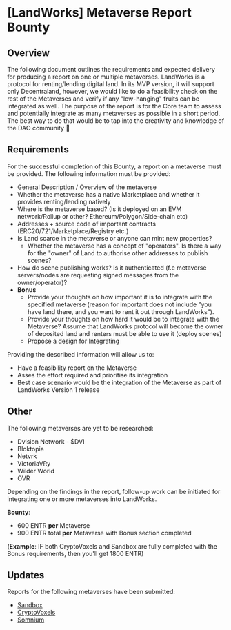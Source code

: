 # [LandWorks] Metaverse Report Bounty

## Overview

The following document outlines the requirements and expected delivery for producing a report on one or multiple metaverses.
LandWorks is a protocol for renting/lending digital land. In its MVP version, it will support only Decentraland, however, we would like to do a feasibility check on the rest of the Metaverses and verify if any "low-hanging" fruits can be integrated as well.
The purpose of the report is for the Core team to assess and potentially integrate as many metaverses as possible in a short period. The best way to do that would be to tap into the creativity and knowledge of the DAO community 🚀

## Requirements

For the successful completion of this Bounty, a report on a metaverse must be provided. The following information must be provided:

- General Description / Overview of the metaverse
- Whether the metaverse has a native Marketplace and whether it provides renting/lending natively
- Where is the metaverse based? (Is it deployed on an EVM network/Rollup or other? Ethereum/Polygon/Side-chain etc)
- Addresses + source code of important contracts (ERC20/721/Marketplace/Registry etc.)
- Is Land scarce in the metaverse or anyone can mint new properties?
  - Whether the metaverse has a concept of "operators". Is there a way for the "owner" of Land to authorise other addresses to publish scenes?
- How do scene publishing works? Is it authenticated (f.e metaverse servers/nodes are requesting signed messages from the owner/operator)?
- **Bonus**
  - Provide your thoughts on how important it is to integrate with the specified metaverse (reason for important does not include "you have land there, and you want to rent it out through LandWorks").
  - Provide your thoughts on how hard it would be to integrate with the Metaverse? Assume that LandWorks protocol will become the owner of deposited land and renters must be able to use it (deploy scenes)
  - Propose a design for Integrating

Providing the described information will allow us to:
- Have a feasibility report on the Metaverse
- Asses the effort required and prioritise its integration
- Best case scenario would be the integration of the Metaverse as part of LandWorks Version 1 release

## Other

The following metaverses are yet to be researched:

- Dvision Network - $DVI
- Bloktopia
- Netvrk
- VictoriaVRy
- Wilder World
- OVR

Depending on the findings in the report, follow-up work can be initiated for integrating one or more metaverses into LandWorks.

**Bounty**:

- 600 ENTR **per** Metaverse
- 900 ENTR total **per** Metaverse with Bonus section completed

(**Example**: IF both CryptoVoxels and Sandbox are fully completed with the Bonus requirements, then you'll get 1800 ENTR)

## Updates

Reports for the following metaverses have been submitted:
- [Sandbox](../results/Sandbox-report.md)
- [CryptoVoxels](https://github.com/EnterDAO/ProjectManagement/blob/main/bounties/results/CryptoVoxels-report.md)
- [Somnium](https://github.com/EnterDAO/ProjectManagement/blob/main/bounties/results/SomniumSpace-report.md) 
